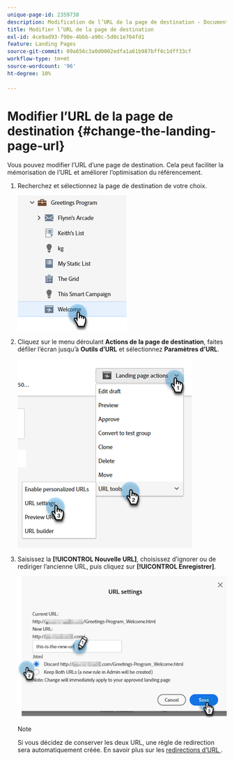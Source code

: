 ```yaml
---
unique-page-id: 2359738
description: Modification de l’URL de la page de destination - Documents Marketo - Documentation du produit
title: Modifier l’URL de la page de destination
exl-id: 4ce9ad93-f90e-4bbb-a90c-5d0c1e764fd1
feature: Landing Pages
source-git-commit: 09a656c3a0d0002edfa1a61b987bff4c1dff33cf
workflow-type: tm+mt
source-wordcount: '96'
ht-degree: 10%

---
```


# Modifier l’URL de la page de destination {#change-the-landing-page-url}

Vous pouvez modifier l’URL d’une page de destination. Cela peut faciliter la mémorisation de l’URL et améliorer l’optimisation du référencement.

1. Recherchez et sélectionnez la page de destination de votre choix.

   ![](assets/change-the-landing-page-url-1.png)

1. Cliquez sur le menu déroulant **Actions de la page de destination**, faites défiler l’écran jusqu’à **Outils d’URL** et sélectionnez **Paramètres d’URL**.

   ![](assets/change-the-landing-page-url-2.png)

1. Saisissez la **[!UICONTROL Nouvelle URL]**, choisissez d’ignorer ou de rediriger l’ancienne URL, puis cliquez sur **[!UICONTROL Enregistrer]**.

   ![](assets/change-the-landing-page-url-3.png)

   >[!NOTE]
   >
   >Si vous décidez de conserver les deux URL, une règle de redirection sera automatiquement créée. En savoir plus sur les [&#x200B; redirections d’URL &#x200B;](/help/marketo/product-docs/demand-generation/landing-pages/personalizing-landing-pages/redirect-a-url-path.md).

